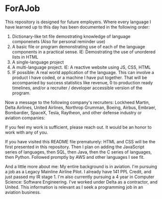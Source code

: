 # ForAJob

This repository is designed for future employers. Where every language I have learned up to this day has been documented in the following order:

1. Dictionary-like txt file demostrating knowledge of language componenets (Also for personal reminder use)
2. A basic file or program demonstrating use of each of the language components in a practical sense. IE: Demostrating the use of unordered lists in HTML
3. A single-language project 
4. A multi-language project. IE: A reactive website using JS, CSS, HTML
5. IF possible: A real world application of the language. This can involve a product I have coded, or a machine I have put together. That will be accompanied by success statistics like revenue, 0 to production ready timelines, and/or a recruiter / developer accessible version of the program.

Now a message to the following company's recruiters: Lockheed Martin, Delta Airlines, United Airlines, Northrop Grumman, Boeing, Airbus, Embraer, Bombardier, SpaceX, Tesla, Raytheon, and other defense industry or aviation companies:

If you feel my work is sufficient, please reach out. It would be an honor to work with any of you. 

If you have visited this README file prematurely: HTML and CSS will be the first presented in this repository. Then I plan on adding the JavaScript series of languages, then SQL, then Java, then the C series of languages, then Python. Followed promptly by AWS and other languages I see fit.

And a little more about me: My entire background is in aviation. I'm pursuing a job as a Legacy Mainline Airline Pilot. I already have 141 PPL Credit, and just passed my IR stage 1. I'm also currently pursuing a 4 year in Computer Science: Software Engineering. I've worked under Delta as a contractor, and United. This information is relevant as I seek a programming job in an aviation business. 
